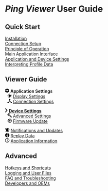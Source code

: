 # *Ping Viewer* User Guide

## Quick Start

[Installation](home#installation)<br />
[Connection Setup](home#connection-setup)<br />
[Principle of Operation](home#principle-of-operation)<br />
[Main Application Interface](home#main-application-interface)<br />
[Application and Device Settings](home#application-and-device-settings)<br />
[Interpreting Profile Data](home#interpreting-profile-data)

## Viewer Guide

<img src="images/settings_black.svg.png" height="14px"/> **Application Settings**<br />
&nbsp;&nbsp;<img src="images/sun_black.svg.png" height="14px"/> [Display Settings](display-settings)<br />
&nbsp;&nbsp;<img src="images/connect.svg.png" height="14px"/> [Connection Settings](connection-settings)

<img src="images/arrow.png" height="14px"/> [**Device Settings**](device-settings)<br />
&nbsp;&nbsp;<img src="images/configure.svg.png" height="14px"/> [Advanced Settings](device-settings#advanced-settings)<br />
&nbsp;&nbsp;<img src="images/chip_black.svg.png" height="14px"/> [Firmware Update](firmware-update)<br />

<img src="images/bell.svg.png" height="14px"/> [Notifications and Updates](notifications-and-updates)<br />
<img src="images/disk_black.svg.png" height="14px"/> [Replay Data](replay-data)<br />
<img src="images/info_black.svg.png" height="14px"/> [Application Information](application-information)

## Advanced

[Hotkeys and Shortcuts](hotkeys-and-shortcuts)<br />
[Logging and User Files](logging-and-user-files)<br />
[FAQ and Troubleshooting](faq-and-troubleshooting)<br />
[Developers and OEMs](developers-and-oems)
